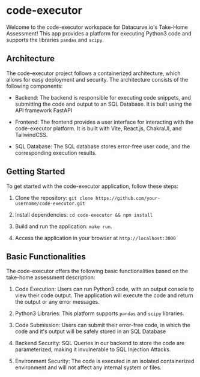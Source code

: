 # code-executor

Welcome to the code-executor workspace for Datacurve.io's Take-Home Assessment! This app provides a platform for executing Python3 code and supports the libraries `pandas` and `scipy`.

## Architecture

The code-executor project follows a containerized architecture, which allows for easy deployment and security. The architecture consists of the following components:

- Backend: The backend is responsible for executing code snippets, and submitting the code and output to an SQL Database. It is built using the API framework FastAPI

- Frontend: The frontend provides a user interface for interacting with the code-executor platform. It is built with Vite, React.js, ChakraUI, and TailwindCSS.

- SQL Database: The SQL database stores error-free user code, and the corresponding execution results.

## Getting Started

To get started with the code-executor application, follow these steps:

1. Clone the repository: `git clone https://github.com/your-username/code-executor.git`

2. Install dependencies: `cd code-executor && npm install`

3. Build and run the application: `make run`. 

4. Access the application in your browser at `http://localhost:3000`

## Basic Functionalities

The code-executor offers the following basic functionalities based on the take-home assessment description:

1. Code Execution: Users can run Python3 code, with an output console to view their code output. The application will execute the code and return the output or any error messages.

2. Python3 Libraries: This platform supports `pandas` and `scipy` libraries.

3. Code Submission: Users can submit their error-free code, in which the code and it's output will be safely stored in an SQL Database

4. Backend Security: SQL Queries in our backend to store the code are parameterized, making it invulnerable to SQL Injection Attacks.

5. Environment Security: The code is executed in an isolated containerized environment and will not affect any internal system or files.


